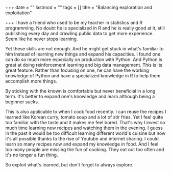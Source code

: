 +++
date = ""
lastmod = ""
tags = []
title = "Balancing exploration and exploitation"

+++
I have a friend who used to be my teacher in statistics and R programming. No doubt he is specialized in R and he is really good at it, still publishing every day and crawling public data to get more experience. Seem like he never stops learning.

Yet these skills are not enough. And he might get stuck in what's familiar to him instead of learning new things and expand his capacities. I found one can do so much more especially on production with Python. And Python is great at doing reinforcement learning and big data management. This is its great feature. Rather than focusing on one, he can have the working knowledge of Python and have a specialized knowledge in R to help them accomplish more things.

By sticking with the known is comfortable but never beneficial in a long term. It's better to expand one's knowledge and learn although being a beginner sucks.

This is also applicable to when I cook food recently. I can reuse the recipes I learned like Korean curry, tomato soup and a lot of stir fries. Yet I feel quite too familiar with the taste and it makes me feel bored. That's why I invest so much time learning new recipes and watching them in the evening. I guess in the past it would be too difficult learning different world's cuisine but now it's all possible thanks to the rise of Youtube and internet sharing. I could learn so many recipes now and expand my knowledge in food. And I feel too many people are missing the fun of cooking. They eat out too often and it's no longer a fun thing.

So exploit what's learned, but don't forget to always explore.